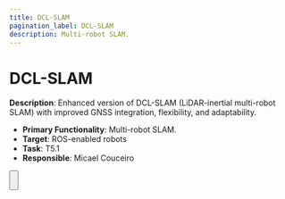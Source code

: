 ```yaml
---
title: DCL-SLAM
pagination_label: DCL-SLAM
description: Multi-robot SLAM.
---
```


# DCL-SLAM

**Description**: Enhanced version of DCL-SLAM (LiDAR-inertial multi-robot SLAM) with improved GNSS integration, flexibility, and adaptability.

* **Primary Functionality**: Multi-robot SLAM.
* **Target**: ROS-enabled robots
* **Task**: T5.1
* **Responsible**: Micael Couceiro

<Button label="🔗 openswarm-eu/dcl-slam repository" link="https://github.com/openswarm-eu/dcl-slam" block /><br />